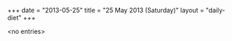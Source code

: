 +++
date = "2013-05-25"
title = "25 May 2013 (Saturday)"
layout = "daily-diet"
+++

<p>&lt;no entries&gt;</p>